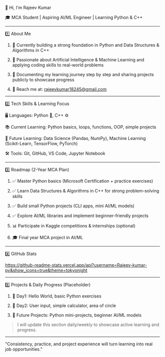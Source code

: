 👋 Hi, I'm Rajeev Kumar

🎓 MCA Student | Aspiring AI/ML Engineer | Learning Python & C++


---

1️⃣ About Me

1. 🔹 Currently building a strong foundation in Python and Data Structures & Algorithms in C++


2. 🔹 Passionate about Artificial Intelligence & Machine Learning and applying coding skills to real-world problems


3. 🔹 Documenting my learning journey step by step and sharing projects publicly to showcase progress


4. 🔹 Reach me at: rajeevkumar18245@gmail.com




---

2️⃣ Tech Skills & Learning Focus

🖥️ Languages: Python 🐍, C++ ⚙️

📚 Current Learning: Python basics, loops, functions, OOP, simple projects

🚀 Future Learning: Data Science (Pandas, NumPy), Machine Learning (Scikit-Learn, TensorFlow, PyTorch)

🛠️ Tools: Git, GitHub, VS Code, Jupyter Notebook



---

3️⃣ Roadmap (2-Year MCA Plan)

1. ✅ Master Python basics (Microsoft Certification + practice exercises)


2. ✅ Learn Data Structures & Algorithms in C++ for strong problem-solving skills


3. ✅ Build small Python projects (CLI apps, mini AI/ML models)


4. ✅ Explore AI/ML libraries and implement beginner-friendly projects


5. 📊 Participate in Kaggle competitions & internships (optional)


6. 🎓 Final year MCA project in AI/ML




---

4️⃣ GitHub Stats

https://github-readme-stats.vercel.app/api?username=Rajeev-kumar-py&show_icons=true&theme=tokyonight


---

5️⃣ Projects & Daily Progress (Placeholder)

1. 📁 Day1: Hello World, basic Python exercises


2. 📁 Day2: User input, simple calculator, area of circle


3. 📁 Future Projects: Python mini-projects, beginner AI/ML models



> I will update this section daily/weekly to showcase active learning and progress.




---

"Consistency, practice, and project experience will turn learning into real job opportunities."
